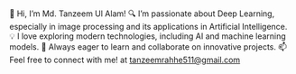 👋 Hi, I’m Md. Tanzeem Ul Alam!
🔍 I’m passionate about Deep Learning, especially in image processing and its applications in Artificial Intelligence.
💡 I love exploring modern technologies, including AI and machine learning models.
🌱 Always eager to learn and collaborate on innovative projects.
📫 Feel free to connect with me! at tanzeemrahhe511@gmail.com
  

<!---
TanzeemAlam09/TanzeemAlam09 is a ✨ special ✨ repository because its `README.md` (this file) appears on your GitHub profile.
You can click the Preview link to take a look at your changes.
--->
